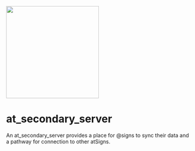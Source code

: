 <img width=250px src="https://atsign.dev/assets/img/atPlatform_logo_gray.svg?sanitize=true">

# at_secondary_server

An at_secondary_server provides a place for @signs to sync their data and a
pathway for connection to other atSigns.